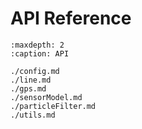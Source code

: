 # API Reference

```{toctree}
:maxdepth: 2
:caption: API

./config.md
./line.md
./gps.md
./sensorModel.md
./particleFilter.md
./utils.md
```

